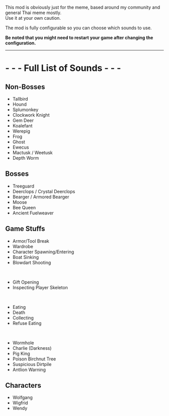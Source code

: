 This mod is obviously just for the meme, based around my community and general Thai meme mostly. <br>
Use it at your own caution.
<br>

The mod is fully configurable so you can choose which sounds to use.
<br>

**Be noted that you might need to restart your game after changing the configuration.**

--- 
# - - - Full List of Sounds - - - 
## Non-Bosses 
- Tallbird
- Hound
- Splumonkey
- Clockwork Knight
- Gem Deer
- Koalefant
- Werepig
- Frog
- Ghost
- Ewecus
- Mactusk / Weetusk
- Depth Worm

## Bosses
- Treeguard
- Deerclops / Crystal Deerclops
- Bearger / Armored Bearger
- Moose
- Bee Queen
- Ancient Fuelweaver

## Game Stuffs
- Armor/Tool Break
- Wardrobe
- Character Spawning/Entering
- Boat Sinking
- Blowdart Shooting
<br>

- Gift Opening
- Inspecting Player Skeleton
<br>

- Eating
- Death
- Collecting
- Refuse Eating
<br>

- Wormhole
- Charlie (Darkness)
- Pig King
- Poison Birchnut Tree
- Suspicious Dirtpile
- Antlion Warning
  
## Characters
- Wolfgang
- Wigfrid
- Wendy
